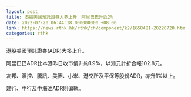 ```yaml
---
layout: post
title: 港股美國預託證券大多上升　阿里巴巴升近2%
date: 2022-07-20 06:44:18.000000000 +08:00
link: https://news.rthk.hk/rthk/ch/component/k2/1658481-20220720.htm
categories: rthk
---
```


港股美國預託證券(ADR)大多上升。

阿里巴巴ADR比本港昨日收市價升約1.9%，以港元計折合報102.8元。

友邦、滙控、騰訊、美團、小米、港交所及平保等股份ADR，亦升1%以上。

建行、中行及中海油ADR則偏軟。
